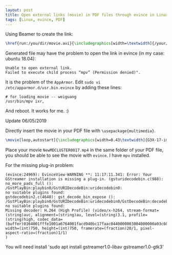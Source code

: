 ```yaml
---
layout: post
title: Open external links (movie) in PDF files through evince in Linux!
tags: [Linux, evince, PDF]
---
```


Using Beamer to create the link:
```LaTeX
\href{run:/you/dir/movie.avi}{\includegraphics[width=\textwidth]{/your/image/im.png}}
```
Generated file may have the problem to open the link in evince (in my case: ubuntu 18.04):
```
Unable to open external link.
Failed to execute child process “mpv” (Permission denied)".
```
It is the problem of the `AppArmor`.
Edit `sudo vi /etc/apparmor.d/usr.bin.evince` by adding these lines:
```
# for loading movie -- weiguang
/usr/bin/mpv ixr,
```
And reboot. It works for me. :)


Update 06/05/2019

Directly insert the movie in your PDF file with `\usepackage{multimedia}`. 
```Latex
\movie[loop,autostart]{\includegraphics[width=0.43\textwidth]{G3X-17-image.pdf}}{NewMDCLUSTER0017.mp4}
```
Place your movie `NewMDCLUSTER0017.mp4` in the same folder of your PDF file, you should be able to see the movie with `evince`.
I have `mpv` installed.

For the missing plug-in problem:
```
(evince:24969): EvinceView-WARNING **: 11:17:11.341: Error: Your GStreamer installation is missing a plug-in. (gsturidecodebin.c(988): no_more_pads_full (): /GstPlayBin:playbin0/GstURIDecodeBin:uridecodebin0:
no suitable plugins found:
gstdecodebin2.c(4640): gst_decode_bin_expose (): /GstPlayBin:playbin0/GstURIDecodeBin:uridecodebin0/GstDecodeBin:decodebin0:
no suitable plugins found:
Missing decoder: H.264 (High Profile) (video/x-h264, stream-format=(string)avc, alignment=(string)au, level=(string)3.1, profile=(string)high, codec_data=(buffer)0164001fffe1001a6764001facd940bc17faac0440000003004000000a03c60c658001000668ebe3cb22c0, width=(int)750, height=(int)750, framerate=(fraction)20/1, pixel-aspect-ratio=(fraction)1/1)
)
```
You will need install 'sudo apt install gstreamer1.0-libav gstreamer1.0-gtk3'

